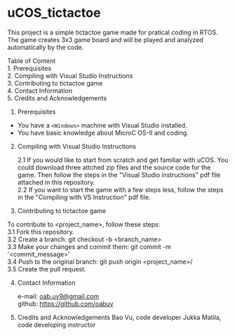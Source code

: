 # uCOS_tictactoe
This project is a simple tictactoe game made for pratical coding in RTOS.
The game creates 3x3 game board and will be played and analyzed automatically by the code.

Table of Content  
	1. Prerequisites  
	2. Compiling with Visual Studio Instructions  
	3. Contributing to tictactoe game  
	4. Contact Information  
	5. Credits and Acknowledgements  
	
1. Prerequisites

* You have a `<Windows>` machine with Visual Studio installed.
* You have basic knowledge about MicroC OS-II and coding.

2. Compiling with Visual Studio Instructions

	2.1 If you would like to start from scratch and get familiar with uCOS. You could download three attched zip files and the source code for the game. Then follow the steps in the "Visual Studio instructions" pdf file attached in this repository.  
	2.2 If you want to start the game with a few steps less, follow the steps in the "Compiling with VS Instruction" pdf file.

3. Contributing to tictactoe game

To contribute to <project_name>, follow these steps:  
    	3.1 Fork this repository.  
    	3.2 Create a branch: git checkout -b <branch_name>  
    	3.3 Make your changes and commit them: git commit -m '<commit_message>'  
    	3.4 Push to the original branch: git push origin <project_name>/<location>  
    	3.5 Create the pull request.  

4. Contact Information

	e-mail:	oab.uv9@gmail.com  
	github:	https://github.com/oabuv
	
5. Credits and Acknowledgements
	Bao Vu, code developer
	Jukka Matila, code developing instructor
